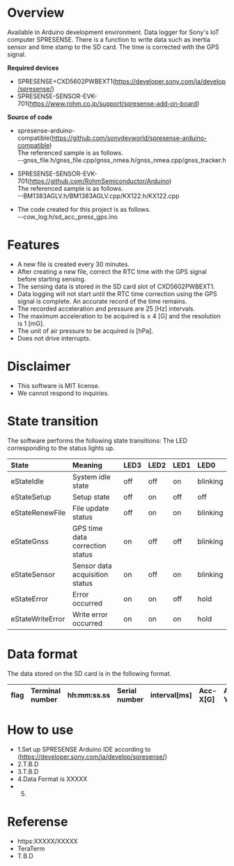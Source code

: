 # Overview
Available in Arduino development environment.
Data logger for Sony's IoT computer SPRESENSE.
There is a function to write data such as inertia sensor and time stamp to the SD card.
The time is corrected with the GPS signal.

**Required devices**
* SPRESENSE+CXD5602PWBEXT1(https://developer.sony.com/ja/develop/spresense/)
* SPRESENSE-SENSOR-EVK-701(https://www.rohm.co.jp/support/spresense-add-on-board)

**Source of code**
* spresense-arduino-compatible(https://github.com/sonydevworld/spresense-arduino-compatible)  
The referenced sample is as follows.  
--gnss_file.h/gnss_file.cpp/gnss_nmea.h/gnss_nmea.cpp/gnss_tracker.h

* SPRESENSE-SENSOR-EVK-701(https://github.com/RohmSemiconductor/Arduino)  
The referenced sample is as follows.  
--BM1383AGLV.h/BM1383AGLV.cpp/KX122.h/KX122.cpp

* The code created for this project is as follows.  
--cow_log.h/sd_acc_press_gps.ino

# Features
* A new file is created every 30 minutes.
* After creating a new file, correct the RTC time with the GPS signal before starting sensing.
* The sensing data is stored in the SD card slot of CXD5602PWBEXT1.
* Data logging will not start until the RTC time correction using the GPS signal is complete. An accurate record of the time remains.
* The recorded acceleration and pressure are 25 [Hz] intervals.
* The maximum acceleration to be acquired is ± 4 [G] and the resolution is 1 [mG].
* The unit of air pressure to be acquired is [hPa].
* Does not drive interrupts.

# Disclaimer
* This software is MIT license.
* We cannot respond to inquiries.

# State transition
The software performs the following state transitions: The LED corresponding to the status lights up.  

| State | Meaning | LED3 | LED2 | LED1 | LED0 |
|:---|:---|:---|:---|:---|:---|
| eStateIdle | System idle state | off | off | on | blinking |
| eStateSetup | Setup state | off | on | off | off |
| eStateRenewFile | File update status | off | on | on | blinking |
| eStateGnss | GPS time data correction status | on | off | off | blinking |
| eStateSensor | Sensor data acquisition status | on | off | on | blinking |
| eStateError | Error occurred | on | on | off | hold |
| eStateWriteError | Write error occurred | on | on | on | hold |

# Data format
The data stored on the SD card is in the following format.  

| flag | Terminal number | hh:mm:ss.ss | Serial number | interval[ms] | Acc-X[G] | Acc-Y[G] | Acc-Z[G] | Barometric pressure[hPa] |
|:---|:---|:---|:---|:---|:---|:---|:---|:---|

# How to use
* 1.Set up SPRESENSE Arduino IDE according to (https://developer.sony.com/ja/develop/spresense/)
* 2.T.B.D
* 3.T.B.D
* 4.Data Format is XXXXX
* 5.

# Referense
* https:XXXXX/XXXXX
* TeraTerm
* T.B.D
